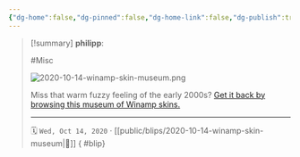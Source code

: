 ```yaml
---
{"dg-home":false,"dg-pinned":false,"dg-home-link":false,"dg-publish":true,"type":"blip","created-date":"2020-10-14T00:00:00","disabled rules":["yaml-title","yaml-title-alias","file-name-heading"],"title":"philipp @ 2020-10-14","dg-permalink":"2020/10/14/winamp-skin-museum/","updated-date":"2025-04-30T22:27:35","dg-path":"blips/2020-10-14-winamp-skin-museum.md","permalink":"/2020/10/14/winamp-skin-museum/","dgPassFrontmatter":true}
---
```


> [!summary] **philipp**:
>
> #Misc
>
> ![2020-10-14-winamp-skin-museum.png](/img/user/attachments/2020-10-14-winamp-skin-museum.png)
>
> Miss that warm fuzzy feeling of the early 2000s? [Get it back by browsing this
> museum of Winamp skins.](https://skins.webamp.org/)
> - - -
>
> 🗓️ `Wed, Oct 14, 2020` · [[public/blips/2020-10-14-winamp-skin-museum\|🔗]]
{ #blip}

